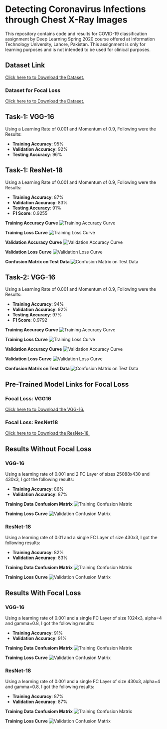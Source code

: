 # Detecting Coronavirus Infections through Chest X-Ray Images
This repository contains code and results for COVID-19 classification assignment by
Deep Learning Spring 2020 course offered at Information Technology University,
Lahore, Pakistan. This assignment is only for learning purposes and is not intended to
be used for clinical purposes.

## Dataset Link
[Click here to to Download the Dataset.](https://drive.google.com/file/d/1-HQQciKYfwAO3oH7ci6zhg45DduvkpnK/view)

### Dataset for Focal Loss
[Click here to to Download the Dataset.](https://drive.google.com/file/d/1eytbwaLQBv12psV8I-aMkIli9N3bf8nO/view)


## Task-1: VGG-16
Using a Learning Rate of 0.001 and Momentum of 0.9, Following were the Results:
- **Training Accuracy**: 95%
- **Validation Accuracy**: 92%
- **Testing Accuracy**: 96%

## Task-1: ResNet-18
Using a Learning Rate of 0.001 and Momentum of 0.9, Following were the Results:
- **Training Accuracy**: 87%
- **Validation Accuracy**: 83%
- **Testing Accuracy**: 91%
- **F1 Score**: 0.9255

**Training Accuracy Curve**
![Training Accuracy Curve](https://github.com/bscs16033/bscs16033_COVID19_DLSpring2020/blob/master/results/task1_resnet18_training_accuracy_curve.png)

**Training Loss Curve**
![Training Loss Curve](https://github.com/bscs16033/bscs16033_COVID19_DLSpring2020/blob/master/results/task1_resnet18_training_loss_curve.png)

**Validation Accuracy Curve**
![Validation Accuracy Curve](https://github.com/bscs16033/bscs16033_COVID19_DLSpring2020/blob/master/results/task1_resnet18_validation_accuracy_curve.png)

**Validation Loss Curve**
![Validation Loss Curve](https://github.com/bscs16033/bscs16033_COVID19_DLSpring2020/blob/master/results/task1_resnet18_validation_loss_curve.png)

**Confusion Matrix on Test Data**
![Confusion Matrix on Test Data](https://github.com/bscs16033/bscs16033_COVID19_DLSpring2020/blob/master/results/task1_resnet18_confusion_matrix.png)


## Task-2: VGG-16
Using a Learning Rate of 0.001 and Momentum of 0.9, Following were the Results:
- **Training Accuracy**: 94%
- **Validation Accuracy**: 92%
- **Testing Accuracy**: 97%
- **F1 Score**: 0.9792

**Training Accuracy Curve**
![Training Accuracy Curve](https://github.com/bscs16033/bscs16033_COVID19_DLSpring2020/blob/master/results/task2_vgg16_training_accuracy_curve.png)

**Training Loss Curve**
![Training Loss Curve](https://github.com/bscs16033/bscs16033_COVID19_DLSpring2020/blob/master/results/task2_vgg16_training_loss_curve.png)

**Validation Accuracy Curve**
![Validation Accuracy Curve](https://github.com/bscs16033/bscs16033_COVID19_DLSpring2020/blob/master/results/task2_vgg16_validation_accuracy_curve.png)

**Validation Loss Curve**
![Validation Loss Curve](https://github.com/bscs16033/bscs16033_COVID19_DLSpring2020/blob/master/results/task2_vgg16_validation_loss_curve.png)

**Confusion Matrix on Test Data**
![Confusion Matrix on Test Data](https://github.com/bscs16033/bscs16033_COVID19_DLSpring2020/blob/master/results/task2_vgg16_confusion_matrix.png)

## Pre-Trained Model Links for Focal Loss
### Focal Loss: VGG16
[Click here to to Download the VGG-16.](https://drive.google.com/open?id=1rEMnI7naUXEgu9JygASOp-tcuSThH-bf)

### Focal Loss: ResNet18
[Click here to to Download the ResNet-18.](https://drive.google.com/open?id=1-1IHWNW2fZAqJZSkV6QdwGjJJ4DQaEZ4)

## Results Without Focal Loss
### VGG-16
Using a learning rate of 0.001 and 2 FC Layer of sizes 25088x430 and 430x3, I got the following results:
- **Training Accuracy**: 86%
- **Validation Accuracy**: 87%

**Training Data Confusiom Matrix**
![Training Confusion Matrix](https://github.com/bscs16033/bscs16033_COVID19_DLSpring2020/blob/master/results/without_focal_loss_vgg16_training_cm.png)

**Training Loss Curve**
![Validation Confusion Matrix](https://github.com/bscs16033/bscs16033_COVID19_DLSpring2020/blob/master/results/without_focal_loss_vgg16_validation_cm.png)

### ResNet-18
Using a learning rate of 0.01 and a single FC Layer of size 430x3, I got the following results:
- **Training Accuracy**: 82%
- **Validation Accuracy**: 83%

**Training Data Confusiom Matrix**
![Training Confusion Matrix](https://github.com/bscs16033/bscs16033_COVID19_DLSpring2020/blob/master/results/without_focal_loss_resnet18_training_cm.png)

**Training Loss Curve**
![Validation Confusion Matrix](https://github.com/bscs16033/bscs16033_COVID19_DLSpring2020/blob/master/results/without_focal_loss_resnet18_validation_cm.png)


## Results With Focal Loss
### VGG-16
Using a learning rate of 0.001 and a single FC Layer of size 1024x3, alpha=4 and gamma=0.8, I got the following results:
- **Training Accuracy**: 91%
- **Validation Accuracy**: 91%

**Training Data Confusiom Matrix**
![Training Confusion Matrix](https://github.com/bscs16033/bscs16033_COVID19_DLSpring2020/blob/master/results/with_focal_loss_vgg16_training_cm.png)

**Training Loss Curve**
![Validation Confusion Matrix](https://github.com/bscs16033/bscs16033_COVID19_DLSpring2020/blob/master/results/with_focal_loss_vgg16_validation_cm.png)

### ResNet-18
Using a learning rate of 0.001 and a single FC Layer of size 430x3, alpha=4 and gamma=0.8, I got the following results:
- **Training Accuracy**: 87%
- **Validation Accuracy**: 87%

**Training Data Confusiom Matrix**
![Training Confusion Matrix](https://github.com/bscs16033/bscs16033_COVID19_DLSpring2020/blob/master/results/with_focal_loss_resnet18_training_cm.png)

**Training Loss Curve**
![Validation Confusion Matrix](https://github.com/bscs16033/bscs16033_COVID19_DLSpring2020/blob/master/results/with_focal_loss_resnet18_validation_cm.png)

